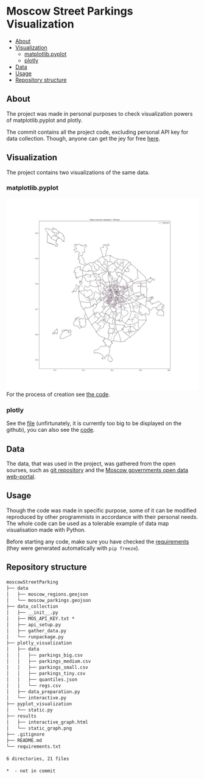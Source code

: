 # Moscow Street Parkings Visualization 

- [About](#about)
- [Visualization](#visualization)
    - [matplotlib.pyplot](#matplotlibpyplot)
    - [plotly](#plotly)
- [Data](#data)
- [Usage](#usage)
- [Repository structure](#repository-structure)

## About
The project was made in personal purposes to check visualization powers of matplotlib.pyplot and plotly. 

The commit contains all the project code, excluding personal API key for data collection. Though, anyone can get the jey for free [here](https://apidata.mos.ru/Account/Login). 

## Visualization 

The project contains two visualizations of the same data. 

### matplotlib.pyplot

![](results/static_graph.png)
For the process of creation see [the code](pyplot_visualization/static.py). 

### plotly 
See the [file](results/interactive_graph.html) (unfirtunately, it is currently too big to be displayed on the github), you can also see the [code](plotly_visualization/interactive.py).

## Data 

The data, that was used in the project, was gathered from the open sourses, such as [git repository](https://github.com/codeforgermany/click_that_hood/blob/main/LICENSE) and the [Moscow governments open data web-portal](https://data.mos.ru/opendata/7704786030-platnye-parkovki-na-ulichno-dorojnoy-seti).

## Usage 

Though the code was made in specific purpose, some of it can be modified reproduced by other programmists in accordance with their personal needs. The whole code can be used as a tolerable example of data map visualisation made with Python. 

Before starting any code, make sure you have checked the [requirements](requirements.txt) (they were generated automatically with `pip freeze`).

## Repository structure 

```
moscowStreetParking
├── data
│   ├── moscow_regions.geojson
│   └── moscow_parkings.geojson
├── data_collection
│   ├── __init__.py
│   ├── MOS_API_KEY.txt *
│   ├── api_setup.py
│   ├── gather_data.py
│   └── runpackage.py
├── plotly_visualization
│   ├── data
│   │   ├── parkings_big.csv
│   │   ├── parkings_medium.csv
│   │   ├── parkings_small.csv
│   │   ├── parkings_tiny.csv
│   │   ├── quantiles.json
│   │   └── regs.csv
│   ├── data_preparation.py
│   └── interactive.py
├── pyplot_visualization
│   └── static.py
├── results
│   ├── interactive_graph.html
│   └── static_graph.png
├── .gitignore
├── README.md
└── requirements.txt

6 directories, 21 files 

*  - not in commit 
```